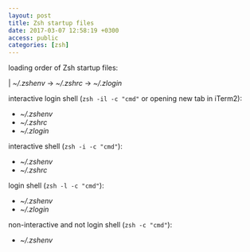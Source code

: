 ```yaml
---
layout: post
title: Zsh startup files
date: 2017-03-07 12:58:19 +0300
access: public
categories: [zsh]
---
```


loading order of Zsh startup files:

| _~/.zshenv_ -> _~/.zshrc_ -> _~/.zlogin_

interactive login shell (`zsh -il -c "cmd"` or opening new tab in iTerm2):

- _~/.zshenv_
- _~/.zshrc_
- _~/.zlogin_

interactive shell (`zsh -i -c "cmd"`):

- _~/.zshenv_
- _~/.zshrc_

login shell (`zsh -l -c "cmd"`):

- _~/.zshenv_
- _~/.zlogin_

non-interactive and not login shell (`zsh -c "cmd"`):

- _~/.zshenv_
